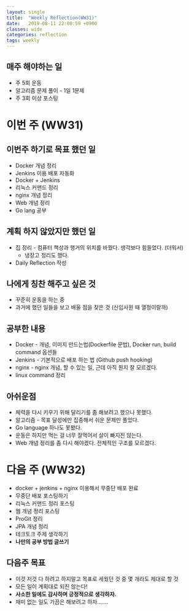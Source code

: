 ```yaml
---
layout: single
title:  "Weekly Reflection(WW31)"
date:   2019-08-11 22:00:59 +0900
classes: wide
categories: reflection
tags: weekly
---
```


## 매주 해야하는 일
* 주 5회 운동
* 알고리즘 문제 풀이 - 1일 1문제
* 주 3회 이상 포스팅

# 이번 주 (WW31)

## 이번주 하기로 목표 했던 일
* Docker 개념 정리
* Jenkins 이용 배포 자동화
* Docker + Jenkins
* 리눅스 커맨드 정리
* nginx 개념 정리
* Web 개념 정리
* Go lang 공부 

## 계획 하지 않았지만 했던 일
* 집 정리 - 컴퓨터 책상과 행거의 위치를 바꿨다. 생각보다 힘들었다. (더워서)
  * 냉장고 정리도 했다.
* Daily Reflection 작성

## 나에게 칭찬 해주고 싶은 것
* 꾸준히 운동을 하는 중
* 과거에 했던 일들을 보고 배울 점을 찾은 것 (신입사원 때 열정이랄까)

## 공부한 내용
* Docker - 개념, 이미지 만드는법(Dockerfile 문법), Docker run, build command 옵션들
* Jenkins - 기본적으로 배포 하는 법 (Github push hooking)
* nginx - nginx 개념, 할 수 있는 일, 근데 아직 뭔지 잘 모르겠다.
* linux command 정리

## 아쉬운점
* 체력을 다시 키우기 위해 달리기를 좀 해보려고 했으나 못했다.
* 알고리즘 - 목표 달성에만 집중해서 쉬운 문제만 풀었다.
* Go language 하나도 못봤다.
* 운동은 하지만 먹는 걸 너무 잘먹어서 살이 빠지진 않는다.
* Web 개념 정리를 좀 다시 해야겠다. 전체적인 구조를 모르겠다.

# 다음 주 (WW32)
* docker + jenkins + nginx 이용해서 무중단 배포 완료
* 무중단 배포 포스팅하기
* 리눅스 커맨드 정리 포스팅
* 웹 개념 정리 포스팅
* ProGit 정리
* JPA 개념 정리
* 테크토크 주제 생각하기
* **나만의 공부 방법 글쓰기**

## 다음주 목표
* 이것 저것 다 하려고 하지말고 목표로 세웠던 것 중 몇 개라도 제대로 할 것
* 모든 일이 계획대로 되진 않는다!
* **사소한 일에도 감사하며 긍정적으로 생각하자.**
* 재미 없는 일도 가끔은 해보려고 하자.......